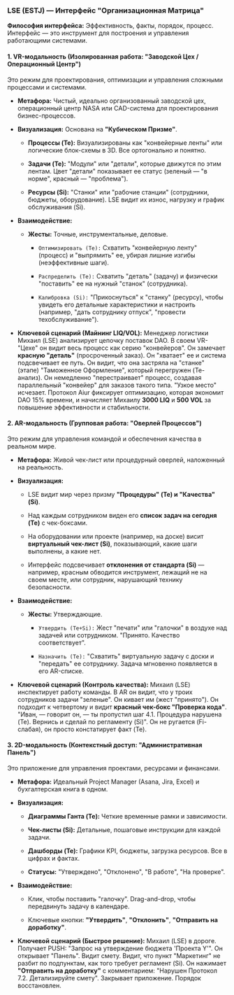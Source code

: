 ### LSE (ESTJ) — Интерфейс "Организационная Матрица"

**Философия интерфейса:** Эффективность, факты, порядок, процесс. Интерфейс — это инструмент для построения и управления работающими системами.

#### 1. VR-модальность (Изолированная работа: "Заводской Цех / Операционный Центр")

Это режим для проектирования, оптимизации и управления сложными процессами и системами.

- **Метафора:** Чистый, идеально организованный заводской цех, операционный центр NASA или CAD-система для проектирования бизнес-процессов.
    
- **Визуализация:** Основана на **"Кубическом Призме"**.
    
    - **Процессы (Te):** Визуализированы как "конвейерные ленты" или логические блок-схемы в 3D. Все ортогонально и понятно.
        
    - **Задачи (Te):** "Модули" или "детали", которые движутся по этим лентам. Цвет "детали" показывает ее статус (зеленый — "в норме", красный — "проблема").
        
    - **Ресурсы (Si):** "Станки" или "рабочие станции" (сотрудники, бюджеты, оборудование). LSE видит их износ, нагрузку и график обслуживания (Si).
        
- **Взаимодействие:**
    
    - **Жесты:** Точные, инструментальные, деловые.
        
        - `Оптимизировать (Te):` Схватить "конвейерную ленту" (процесс) и "выпрямить" ее, убирая лишние изгибы (неэффективные шаги).
            
        - `Распределить (Te):` Схватить "деталь" (задачу) и физически "поставить" ее на нужный "станок" (сотрудника).
            
        - `Калибровка (Si):` "Прикоснуться" к "станку" (ресурсу), чтобы увидеть его детальные характеристики и настроить (например, "дать сотруднику отпуск", "провести техобслуживание").
            
- **Ключевой сценарий (Майнинг LIQ/VOL):** Менеджер логистики Михаил (LSE) анализирует цепочку поставок DAO. В своем VR-"Цехе" он видит весь процесс как серию "конвейеров". Он замечает **красную "деталь"** (просроченный заказ). Он "хватает" ее и система подсвечивает ее путь. Он видит, что она застряла на "станке" (этапе) "Таможенное Оформление", который перегружен (Te-анализ). Он немедленно "перестраивает" процесс, создавая параллельный "конвейер" для заказов такого типа. "Узкое место" исчезает. Протокол Aiur фиксирует оптимизацию, которая экономит DAO 15% времени, и начисляет Михаилу **3000 LIQ** и **500 VOL** за повышение эффективности и стабильности.
    

#### 2. AR-модальность (Групповая работа: "Оверлей Процессов")

Это режим для управления командой и обеспечения качества в реальном мире.

- **Метафора:** Живой чек-лист или процедурный оверлей, наложенный на реальность.
    
- **Визуализация:**
    
    - LSE видит мир через призму **"Процедуры" (Te) и "Качества" (Si)**.
        
    - Над каждым сотрудником виден его **список задач на сегодня (Te)** с чек-боксами.
        
    - На оборудовании или проекте (например, на доске) висит **виртуальный чек-лист (Si)**, показывающий, какие шаги выполнены, а какие нет.
        
    - Интерфейс подсвечивает **отклонения от стандарта (Si)** — например, красным обводится инструмент, лежащий не на своем месте, или сотрудник, нарушающий технику безопасности.
        
- **Взаимодействие:**
    
    - **Жесты:** Утверждающие.
        
        - `Утвердить (Te+Si):` Жест "печати" или "галочки" в воздухе над задачей или сотрудником. "Принято. Качество соответствует".
            
        - `Назначить (Te):` "Схватить" виртуальную задачу с доски и "передать" ее сотруднику. Задача мгновенно появляется в его AR-списке.
            
- **Ключевой сценарий (Контроль качества):** Михаил (LSE) инспектирует работу команды. В AR он видит, что у троих сотрудников задачи "зеленые". Он кивает им (жест "принято"). Он подходит к четвертому и видит **красный чек-бокс "Проверка кода"**. "Иван, — говорит он, — ты пропустил шаг 4.1. Процедура нарушена (Te). Вернись и сделай по регламенту (Si)". Он не ругается (Fi-слабая), он просто констатирует факт (Te).
    

#### 3. 2D-модальность (Контекстный доступ: "Административная Панель")

Это приложение для управления проектами, ресурсами и финансами.

- **Метафора:** Идеальный Project Manager (Asana, Jira, Excel) и бухгалтерская книга в одном.
    
- **Визуализация:**
    
    - **Диаграммы Ганта (Te):** Четкие временные рамки и зависимости.
        
    - **Чек-листы (Si):** Детальные, пошаговые инструкции для каждой задачи.
        
    - **Дашборды (Te):** Графики KPI, бюджеты, загрузка ресурсов. Все в цифрах и фактах.
        
    - **Статусы:** "Утверждено", "Отклонено", "В работе", "На проверке".
        
- **Взаимодействие:**
    
    - Клик, чтобы поставить "галочку". Drag-and-drop, чтобы передвинуть задачу в календаре.
        
    - Ключевые кнопки: **"Утвердить"**, **"Отклонить"**, **"Отправить на доработку"**.
        
- **Ключевой сценарий (Быстрое решение):** Михаил (LSE) в дороге. Получает PUSH: "Запрос на утверждение бюджета 'Проекта Y'". Он открывает "Панель". Видит смету. Видит, что пункт "Маркетинг" не разбит по подпунктам, как того требует регламент (Si). Он нажимает **"Отправить на доработку"** с комментарием: "Нарушен Протокол 7.2. Детализируйте смету". Закрывает приложение. Порядок восстановлен.